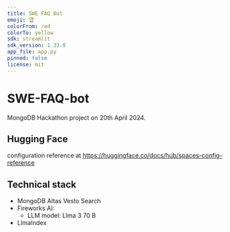 ```yaml
---
title: SWE FAQ Bot
emoji: 🏆
colorFrom: red
colorTo: yellow
sdk: streamlit
sdk_version: 1.33.0
app_file: app.py
pinned: false
license: mit
---
```

# SWE-FAQ-bot
MongoDB Hackathon project on 20th April 2024.

## Hugging Face
configuration reference at https://huggingface.co/docs/hub/spaces-config-reference

## Technical stack
- MongoDB Altas Vesto Search
- Fireworks AI:
  - LLM model: Llma 3 70 B  
- LlmaIndex
